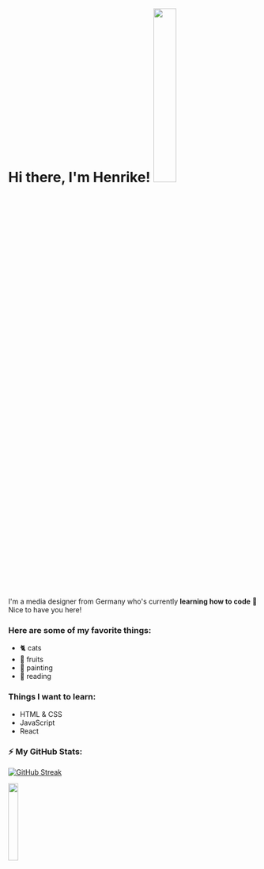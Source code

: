 # Hi there, I'm Henrike! <img src="https://media.giphy.com/media/bcKmIWkUMCjVm/giphy.gif" width=30% height=30%>


I'm a media designer from Germany who's currently **learning how to code** 🌱 Nice to have you here! 

### Here are some of my favorite things: 
- 🐈 cats 
- 🥭 fruits
- 🎨 painting
- 📖 reading

### Things I want to learn:
- HTML & CSS 
- JavaScript 
- React 


### ⚡️ My GitHub Stats: 
[![GitHub Streak](https://streak-stats.demolab.com/?user=HenrikeStahlhut)](https://git.io/streak-stats)


<img src="https://media.giphy.com/media/1BFEhLo5xIeuzzBm7e/giphy.gif" width=20% height=20%>
